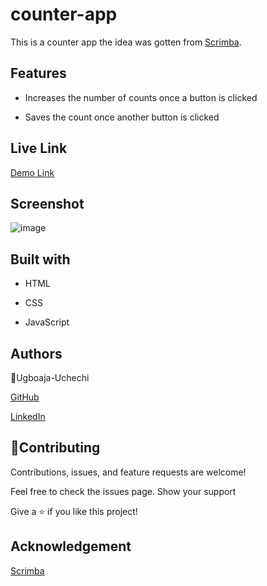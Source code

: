 # counter-app

This is a counter app the idea was gotten from [Scrimba](https://scrimba.com).

## Features

- Increases the number of counts once a button is clicked

- Saves the count once another button is clicked

## Live Link
[Demo Link](https://ugboaja-uchechi.github.io/counter-app/)

## Screenshot

![image](https://user-images.githubusercontent.com/74814780/141845309-d6311ff6-2180-4a86-9d29-dd40709e38a7.png)


## Built with

- HTML

- CSS

- JavaScript

## Authors

👤Ugboaja-Uchechi

[GitHub](https://github.com/Ugboaja-Uchechi)

[LinkedIn](https://www.linkedin.com/in/stephanie-ugboaja-930a2a216/)

## 🤝Contributing

Contributions, issues, and feature requests are welcome!

Feel free to check the issues page. Show your support

Give a ⭐️ if you like this project!

## Acknowledgement

[Scrimba](https://scrimba.com/allcourses)

